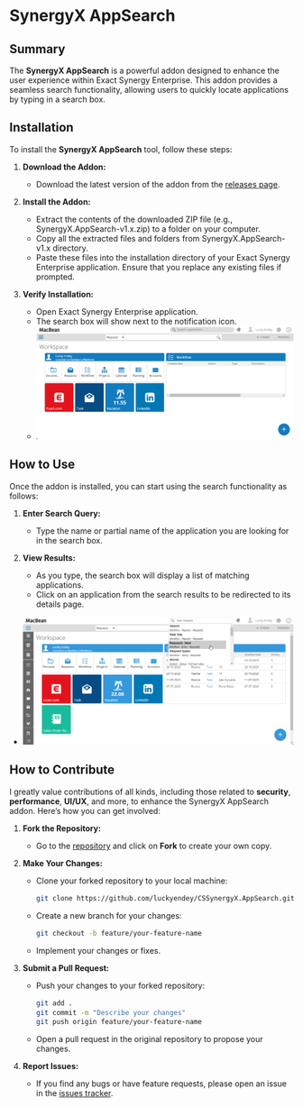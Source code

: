# SynergyX AppSearch

## Summary

The **SynergyX AppSearch** is a powerful addon designed to enhance the user experience within Exact Synergy Enterprise. This addon provides a seamless search functionality, allowing users to quickly locate applications by typing in a search box.

## Installation

To install the **SynergyX AppSearch** tool, follow these steps:

1. **Download the Addon:**
   - Download the latest version of the addon from the [releases page](#https://github.com/luckyendey/CSSynergyX.AppSearch/releases).

2. **Install the Addon:**
   - Extract the contents of the downloaded ZIP file (e.g., SynergyX.AppSearch-v1.x.zip) to a folder on your computer.
   - Copy all the extracted files and folders from SynergyX.AppSearch-v1.x directory.
   - Paste these files into the installation directory of your Exact Synergy Enterprise application. Ensure that you replace any existing files if prompted.

3. **Verify Installation:**
   - Open Exact Synergy Enterprise application.
   - The search box will show next to the notification icon.
   - ![Description of the image](misc/images/img01.png)

## How to Use

Once the addon is installed, you can start using the search functionality as follows:

1. **Enter Search Query:**
   - Type the name or partial name of the application you are looking for in the search box.

2. **View Results:**
   - As you type, the search box will display a list of matching applications.
   - Click on an application from the search results to be redirected to its details page.
- ![Description of the image](misc/images/img02.png)


## How to Contribute

I greatly value contributions of all kinds, including those related to **security**, **performance**, **UI/UX**, and more, to enhance the SynergyX AppSearch addon. Here’s how you can get involved:

1. **Fork the Repository:**
   - Go to the [repository](#https://github.com/luckyendey/CSSynergyX.AppSearch) and click on **Fork** to create your own copy.

2. **Make Your Changes:**
   - Clone your forked repository to your local machine:
     ```bash
     git clone https://github.com/luckyendey/CSSynergyX.AppSearch.git
     ```
   - Create a new branch for your changes:
     ```bash
     git checkout -b feature/your-feature-name
     ```
   - Implement your changes or fixes.

3. **Submit a Pull Request:**
   - Push your changes to your forked repository:
     ```bash
     git add .
     git commit -m "Describe your changes"
     git push origin feature/your-feature-name
     ```
   - Open a pull request in the original repository to propose your changes.

4. **Report Issues:**
   - If you find any bugs or have feature requests, please open an issue in the [issues tracker](#).

